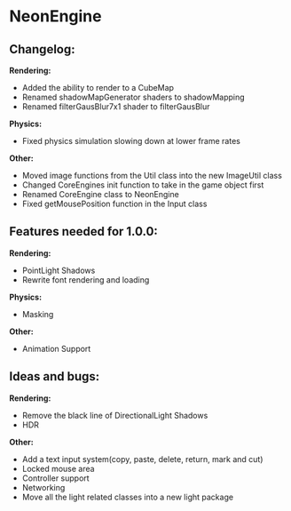 # NeonEngine

## Changelog:

**Rendering:**
- Added the ability to render to a CubeMap
- Renamed shadowMapGenerator shaders to shadowMapping
- Renamed filterGausBlur7x1 shader to filterGausBlur

**Physics:**
- Fixed physics simulation slowing down at lower frame rates

**Other:**
- Moved image functions from the Util class into the new ImageUtil class
- Changed CoreEngines init function to take in the game object first
- Renamed CoreEngine class to NeonEngine
- Fixed getMousePosition function in the Input class

## Features needed for 1.0.0:

**Rendering:**
- PointLight Shadows
- Rewrite font rendering and loading

**Physics:**
- Masking

**Other:**
- Animation Support

## Ideas and bugs:

**Rendering:**
- Remove the black line of DirectionalLight Shadows
- HDR

**Other:**
- Add a text input system(copy, paste, delete, return, mark and cut)
- Locked mouse area
- Controller support
- Networking
- Move all the light related classes into a new light package
